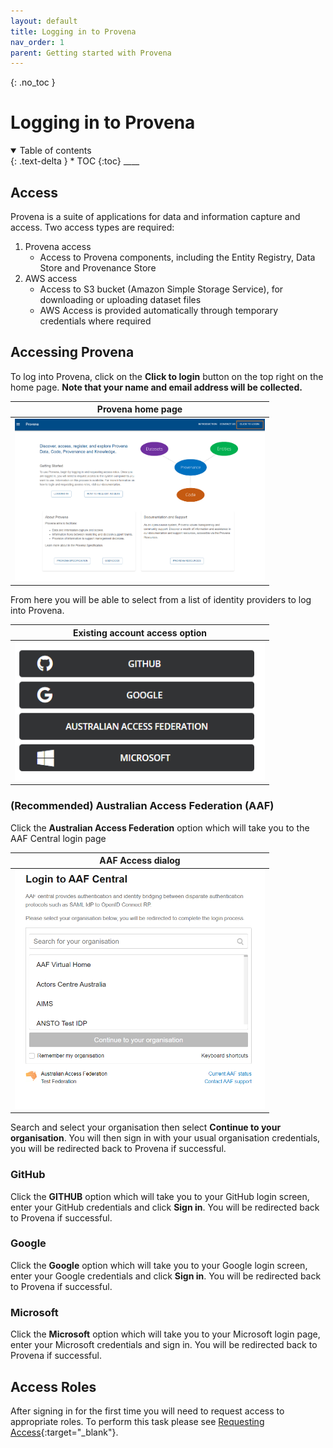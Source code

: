 ```yaml
---
layout: default
title: Logging in to Provena
nav_order: 1
parent: Getting started with Provena
---
```


{: .no_toc }

# Logging in to Provena

<details  open markdown="block">
  <summary>
    Table of contents
  </summary>
{: .text-delta }
* TOC
{:toc}
____
</details>

## Access

Provena is a suite of applications for data and information capture and access. Two access types are required:

1. Provena access
    - Access to Provena components, including the Entity Registry, Data Store and Provenance Store
1. AWS access
    - Access to S3 bucket (Amazon Simple Storage Service), for downloading or uploading dataset files
    - AWS Access is provided automatically through temporary credentials where required

## Accessing Provena

To log into Provena, click on the **Click to login** button on the top right on the home page.
**Note that your name and email address will be collected.**

|                      Provena home page                       |
| :-------------------------------------------------------------------------------: |
| <img src="../assets/images/access/landingPage.png" alt="drawing" width="400"/> |

From here you will be able to select from a list of identity providers to log into Provena.

|                           Existing account access option                           |
| :--------------------------------------------------------------------------------: |
| <img src="../assets/images/access/access_types.png" alt="drawing" width="400"/> |

### (Recommended) Australian Access Federation (AAF)

Click the **Australian Access Federation** option which will take you to the AAF Central login page

|                                AAF Access dialog                                 |
| :------------------------------------------------------------------------------: |
| <img src="../assets/images/access/aaf_access.png" alt="drawing" width="400"/> |

Search and select your organisation then select **Continue to your organisation**. You will then sign in with your usual organisation credentials, you will be redirected back to Provena if successful.

### GitHub

Click the **GITHUB** option which will take you to your GitHub login screen, enter your GitHub credentials and click **Sign in**. You will be redirected back to Provena if successful.

### Google

Click the **Google** option which will take you to your Google login screen, enter your Google credentials and click **Sign in**. You will be redirected back to Provena if successful.

### Microsoft

Click the **Microsoft** option which will take you to your Microsoft login page, enter your Microsoft credentials and sign in. You will be redirected back to Provena if successful.

## Access Roles

After signing in for the first time you will need to request access to appropriate roles. To perform this task please see [Requesting Access](requesting-access-is.md#user-roles){:target="\_blank"}.
